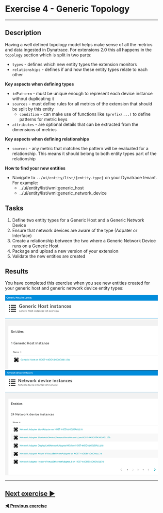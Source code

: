 # Exercise 4 - Generic Topology
---

## Description
Having a well defined topology model helps make sense of all the metrics and data ingested in Dynatrace. 
For extensions 2.0 this all happens in the `topology` section which is split in two parts:
* `types` - defines which new entity types the extension monitors
* `relationships` - defines if and how these entity types relate to each other

**Key aspects when defining types**
* `idPattern` - must be unique enough to represent each device instance without duplicating it
* `sources` - must define rules for all metrics of the extension that should be split by this entity
  * `condition` - can make use of functions like `$prefix(...)` to define patterns for metric keys
* `attributes` - are optional details that can be extracted from the dimensions of metrics

**Key aspects when defining relationships**
* `sources` - any metric that matches the pattern will be evaluated for a relationship. This means 
it should belong to both entity types part of the relationship

**How to find your new entities**
* Navigate to `../ui/entity/list/{entity-type}` on your Dynatrace tenant. For example:
  * ../ui/entity/list/wmi:generic_host
  * ../ui/entity/list/wmi:generic_network_device

## Tasks
1. Define two entity types for a Generic Host and a Generic Network Device
2. Ensure that network devices are aware of the type (Adpater or Interface)
3. Create a relationship between the two where a Generic Network Device runs on a Generic Host
4. Package and upload a new version of your extension
5. Validate the new entities are created

## Results
You have completed this exercise when you see new entities created for your generic host and generic network device entity types:

![hosts](img/result1.png)
![network_devices](img/result2.png)

---
## [Next exercise ▶](../5_UA-Screens)

#### [◀ Previous exercise](../3_Metric-Metadata)